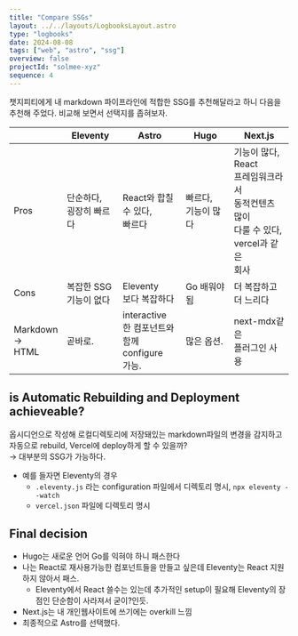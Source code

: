 ```yaml
---
title: "Compare SSGs"
layout: ../../layouts/LogbooksLayout.astro
type: "logbooks"
date: 2024-08-08
tags: ["web", "astro", "ssg"]
overview: false
projectId: "solmee-xyz"
sequence: 4
---
```

챗지피티에게 내 markdown 파이프라인에 적합한 SSG를 추천해달라고 하니 다음을 추천해 주었다. 비교해 보면서 선택지를 좁혀보자.

|                       | Eleventy          | Astro                                         | Hugo           | Next.js                                                                 |
| --------------------- | ----------------- | --------------------------------------------- | -------------- | ----------------------------------------------------------------------- |
| Pros                  | 단순하다,<br>굉장히 빠르다  | React와 합칠<br>수 있다,<br>빠르다                     | 빠르다,<br>기능이 많다 | 기능이 많다,<br>React<br>프레임워크라서<br>동적컨텐츠 많이<br>다룰 수 있다,<br>vercel과 같은<br>회사 |
| Cons                  | 복잡한 SSG<br>기능이 없다 | Eleventy<br>보다 복잡하다                           | Go 배워야됨        | 더 복잡하고<br>더 느리다                                                         |
| Markdown<br>→<br>HTML | 곧바로.              | interactive<br>한 컴포넌트와<br>함께 configure<br>가능. | 많은 옵션.         | next-mdx같은<br>플러그인 사용                                                   |

## is Automatic Rebuilding and Deployment achieveable?
옵시디언으로 작성해 로컬디렉토리에 저장돼있는 markdown파일의 변경을 감지하고 자동으로 rebuild, Vercel에 deploy하게 할 수 있을까?  
→ 대부분의 SSG가 가능하다.

- 예를 들자면 Eleventy의 경우
	- `.eleventy.js` 라는 configuration 파일에서 디렉토리 명시, `npx eleventy --watch`
	- `vercel.json` 파일에 디렉토리 명시

## Final decision
- Hugo는 새로운 언어 Go를 익혀야 하니 패스한다
- 나는 React로 재사용가능한 컴포넌트들을 만들고 싶은데 Eleventy는 React 지원하지 않아서 패스.
	- Eleventy에서 React 쓸수는 있는데 추가적인 setup이 필요해 Eleventy의 장점인 단순함이 사라져서 굳이?인듯.
- Next.js는 내 개인웹사이트에 쓰기에는 overkill 느낌
- 최종적으로 Astro를 선택했다.
